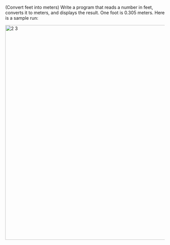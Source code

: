 (Convert feet into meters) Write a program that reads a number in feet, converts it
to meters, and displays the result. One foot is 0.305 meters. Here is a sample run:

<img width="680" alt="2 3" src="https://user-images.githubusercontent.com/110309198/199677413-74cd1665-0a67-4699-86f0-1e569dfa96f7.png">
